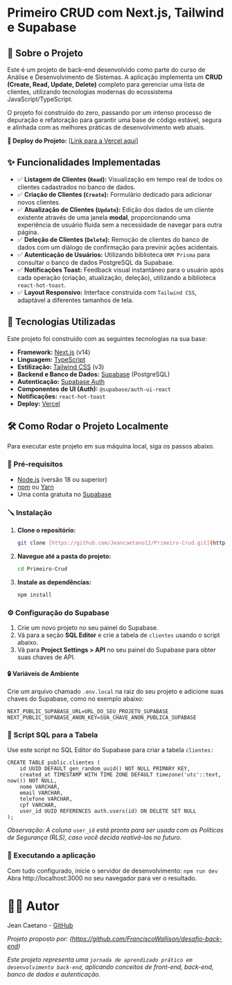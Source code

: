 # Primeiro CRUD com Next.js, Tailwind e Supabase



## 📜 Sobre o Projeto

Este é um projeto de back-end desenvolvido como parte do curso de Análise e Desenvolvimento de Sistemas. A aplicação implementa um **CRUD (Create, Read, Update, Delete)** completo para gerenciar uma lista de clientes, utilizando tecnologias modernas do ecossistema JavaScript/TypeScript.

O projeto foi construído do zero, passando por um intenso processo de depuração e refatoração para garantir uma base de código estável, segura e alinhada com as melhores práticas de desenvolvimento web atuais.

**🔗 Deploy do Projeto:** [[Link para a Vercel aqui](https://primeiro-crud-testes.vercel.app)]

## ✨ Funcionalidades Implementadas

* ✅ **Listagem de Clientes (`Read`):** Visualização em tempo real de todos os clientes cadastrados no banco de dados.
* ✅ **Criação de Clientes (`Create`):** Formulário dedicado para adicionar novos clientes.
* ✅ **Atualização de Clientes (`Update`):** Edição dos dados de um cliente existente através de uma janela **modal**, proporcionando uma experiência de usuário fluida sem a necessidade de navegar para outra página.
* ✅ **Deleção de Clientes (`Delete`):** Remoção de clientes do banco de dados com um diálogo de confirmação para previnir ações acidentais.
* ✅ **Autenticação de Usuários:** Utilizando biblioteca `ORM Prisma` para consultar o banco de dados PostgreSQL da Supabase.
* ✅ **Notificações Toast:** Feedback visual instantâneo para o usuário após cada operação (criação, atualização, deleção), utilizando a biblioteca `react-hot-toast`.
* ✅ **Layout Responsivo:** Interface construída com `Tailwind CSS`, adaptável a diferentes tamanhos de tela.

## 🚀 Tecnologias Utilizadas

Este projeto foi construído com as seguintes tecnologias na sua base:

* **Framework:** [Next.js](https://nextjs.org/) (v14)
* **Linguagem:** [TypeScript](https://www.typescriptlang.org/)
* **Estilização:** [Tailwind CSS](https://tailwindcss.com/) (v3)
* **Backend e Banco de Dados:** [Supabase](https://supabase.io/) (PostgreSQL)
* **Autenticação:** [Supabase Auth](https://supabase.com/docs/guides/auth)
* **Componentes de UI (Auth):** `@supabase/auth-ui-react`
* **Notificações:** `react-hot-toast`
* **Deploy:** [Vercel](https://vercel.com/)

## 🛠️ Como Rodar o Projeto Localmente

Para executar este projeto em sua máquina local, siga os passos abaixo.

### 📝 Pré-requisitos
* [Node.js](https://nodejs.org/en/) (versão 18 ou superior)
* [npm](https://www.npmjs.com/) ou [Yarn](https://yarnpkg.com/)
* Uma conta gratuita no [Supabase](https://supabase.com/)

### 🪛 Instalação

1.  **Clone o repositório:**
    ```bash
    git clone [https://github.com/Jeancaetano12/Primeiro-Crud.git](https://github.com/Jeancaetano12/Primeiro-Crud.git)
    ```

2.  **Navegue até a pasta do projeto:**
    ```bash
    cd Primeiro-Crud
    ```

3.  **Instale as dependências:**
    ```bash
    npm install
    ```

### ⚙️ Configuração do Supabase

1.  Crie um novo projeto no seu painel do Supabase.
2.  Vá para a seção **SQL Editor** e crie a tabela de `clientes` usando o script abaixo.
3.  Vá para **Project Settings > API** no seu painel do Supabase para obter suas chaves de API.

#### 🔒 Variáveis de Ambiente

Crie um arquivo chamado `.env.local` na raiz do seu projeto e adicione suas chaves do Supabase, como no exemplo abaixo:

```env
NEXT_PUBLIC_SUPABASE_URL=URL_DO_SEU_PROJETO_SUPABASE
NEXT_PUBLIC_SUPABASE_ANON_KEY=SUA_CHAVE_ANON_PUBLICA_SUPABASE
```

### 📜 Script SQL para a Tabela

Use este script no SQL Editor do Supabase para criar a tabela `clientes:`

```
CREATE TABLE public.clientes (
    id UUID DEFAULT gen_random_uuid() NOT NULL PRIMARY KEY,
    created_at TIMESTAMP WITH TIME ZONE DEFAULT timezone('utc'::text, now()) NOT NULL,
    nome VARCHAR,
    email VARCHAR,
    telefone VARCHAR,
    cpf VARCHAR,
    user_id UUID REFERENCES auth.users(id) ON DELETE SET NULL
);
```
*Observação: A coluna* `user_id` *está pronta para ser usada com as Políticas de Segurança (RLS), caso você decida reativá-las no futuro.*

### 🎯 Executando a aplicação

Com tudo configurado, inicie o servidor de desenvolvimento:
``` npm run dev ```
Abra http://localhost:3000 no seu navegador para ver o resultado.

# 🧑‍💻 Autor
Jean Caetano - [GitHub](https://github.com/Jeancaetano12?tab=repositories)

*Projeto proposto por: (https://github.com/FranciscoWallison/desafio-back-end)*

*Este projeto representa uma `jornada de aprendizado prático em desenvolvimento back-end`, aplicando conceitos de front-end, back-end, banco de dados e autenticação.*